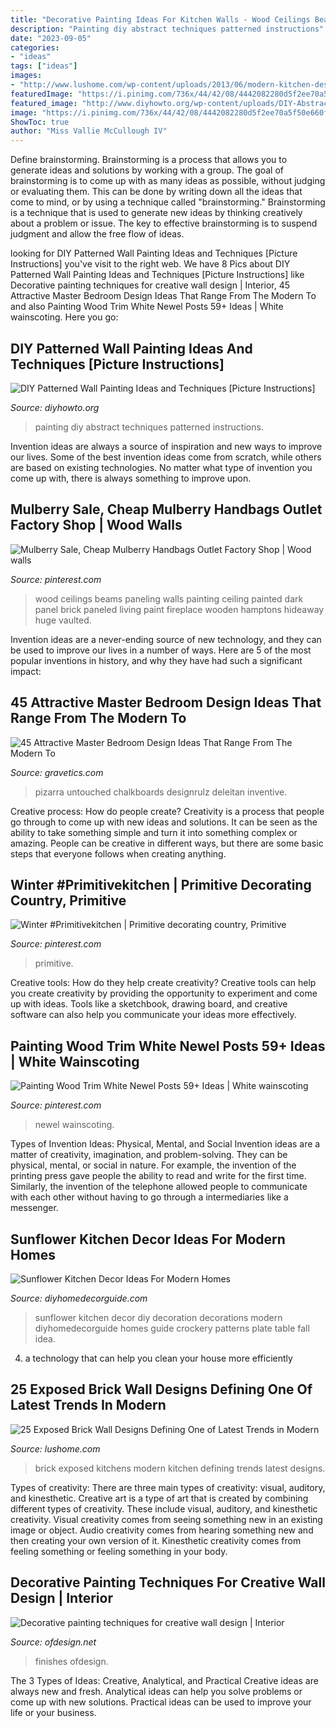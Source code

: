 ```yaml
---
title: "Decorative Painting Ideas For Kitchen Walls - Wood Ceilings Beams Paneling Walls Painting Ceiling Painted Dark Panel Brick Paneled Living Paint Fireplace Wooden Hamptons Hideaway Huge Vaulted"
description: "Painting diy abstract techniques patterned instructions"
date: "2023-09-05"
categories:
- "ideas"
tags: ["ideas"]
images:
- "http://www.lushome.com/wp-content/uploads/2013/06/modern-kitchen-design-exposed-brick-wall-7.jpg"
featuredImage: "https://i.pinimg.com/736x/44/42/08/4442082280d5f2ee70a5f50e660f5dd1.jpg"
featured_image: "http://www.diyhowto.org/wp-content/uploads/DIY-Abstract-Wall-Painting-DIY-Wall-Painting-Ideas-Techniques-Tutorials-DIYHowto.jpg"
image: "https://i.pinimg.com/736x/44/42/08/4442082280d5f2ee70a5f50e660f5dd1.jpg"
ShowToc: true
author: "Miss Vallie McCullough IV"
---
```



Define brainstorming.
Brainstorming is a process that allows you to generate ideas and solutions by working with a group. The goal of brainstorming is to come up with as many ideas as possible, without judging or evaluating them. This can be done by writing down all the ideas that come to mind, or by using a technique called "brainstorming." Brainstorming is a technique that is used to generate new ideas by thinking creatively about a problem or issue. The key to effective brainstorming is to suspend judgment and allow the free flow of ideas.

	

		
looking for DIY Patterned Wall Painting Ideas and Techniques [Picture Instructions] you've visit to the right web. We have 8 Pics about DIY Patterned Wall Painting Ideas and Techniques [Picture Instructions] like Decorative painting techniques for creative wall design | Interior, 45 Attractive Master Bedroom Design Ideas That Range From The Modern To and also Painting Wood Trim White Newel Posts 59+ Ideas | White wainscoting. Here you go:
		
    
## DIY Patterned Wall Painting Ideas And Techniques [Picture Instructions]

<img loading=lazy src="http://www.diyhowto.org/wp-content/uploads/DIY-Abstract-Wall-Painting-DIY-Wall-Painting-Ideas-Techniques-Tutorials-DIYHowto.jpg" onerror="this.onerror=null;this.src='https://tse1.mm.bing.net/th?id=OIP.qw1TXy-QcfslpGr6L20ETwHaJ8&amp;pid=15.1';" alt="DIY Patterned Wall Painting Ideas and Techniques [Picture Instructions]">

_Source: diyhowto.org_

>painting diy abstract techniques patterned instructions. 

	

Invention ideas are always a source of inspiration and new ways to improve our lives. Some of the best invention ideas come from scratch, while others are based on existing technologies. No matter what type of invention you come up with, there is always something to improve upon.

    
## Mulberry Sale, Cheap Mulberry Handbags Outlet Factory Shop | Wood Walls

<img loading=lazy src="https://i.pinimg.com/736x/32/31/8f/32318fc0b53ded505ac353b7c16665d8--painting-wood-paneling-striped-sofa.jpg" onerror="this.onerror=null;this.src='https://tse2.mm.bing.net/th?id=OIP.62Mb-cawGu76orD0i19rNgHaLH&amp;pid=15.1';" alt="Mulberry Sale, Cheap Mulberry Handbags Outlet Factory Shop | Wood walls">

_Source: pinterest.com_

>wood ceilings beams paneling walls painting ceiling painted dark panel brick paneled living paint fireplace wooden hamptons hideaway huge vaulted. 

	

Invention ideas are a never-ending source of new technology, and they can be used to improve our lives in a number of ways. Here are 5 of the most popular inventions in history, and why they have had such a significant impact:

    
## 45 Attractive Master Bedroom Design Ideas That Range From The Modern To

<img loading=lazy src="https://www.gravetics.com/wp-content/uploads/2017/08/Mirrored-Chalkboard.jpg" onerror="this.onerror=null;this.src='https://tse2.mm.bing.net/th?id=OIP.en_VHd-0Z9fxZX7Rt9FG4AHaLH&amp;pid=15.1';" alt="45 Attractive Master Bedroom Design Ideas That Range From The Modern To">

_Source: gravetics.com_

>pizarra untouched chalkboards designrulz deleitan inventive. 

	

Creative process: How do people create?
Creativity is a process that people go through to come up with new ideas and solutions. It can be seen as the ability to take something simple and turn it into something complex or amazing. People can be creative in different ways, but there are some basic steps that everyone follows when creating anything.

    
## Winter #Primitivekitchen | Primitive Decorating Country, Primitive

<img loading=lazy src="https://i.pinimg.com/736x/44/42/08/4442082280d5f2ee70a5f50e660f5dd1.jpg" onerror="this.onerror=null;this.src='https://tse3.mm.bing.net/th?id=OIP.SwMesRgvpR7P5wU_le_IUwHaNG&amp;pid=15.1';" alt="Winter #Primitivekitchen | Primitive decorating country, Primitive">

_Source: pinterest.com_

>primitive. 

	

Creative tools: How do they help create creativity?
Creative tools can help you create creativity by providing the opportunity to experiment and come up with ideas. Tools like a sketchbook, drawing board, and creative software can also help you communicate your ideas more effectively.

    
## Painting Wood Trim White Newel Posts 59+ Ideas | White Wainscoting

<img loading=lazy src="https://i.pinimg.com/736x/1e/a4/f8/1ea4f80ff75e7bb4eb934dad77c78260.jpg" onerror="this.onerror=null;this.src='https://tse4.mm.bing.net/th?id=OIP.fLUYXdauhOo-wr5O6IPQWAAAAA&amp;pid=15.1';" alt="Painting Wood Trim White Newel Posts 59+ Ideas | White wainscoting">

_Source: pinterest.com_

>newel wainscoting. 

	

Types of Invention Ideas: Physical, Mental, and Social
Invention ideas are a matter of creativity, imagination, and problem-solving. They can be physical, mental, or social in nature. For example, the invention of the printing press gave people the ability to read and write for the first time. Similarly, the invention of the telephone allowed people to communicate with each other without having to go through a intermediaries like a messenger.

    
## Sunflower Kitchen Decor Ideas For Modern Homes

<img loading=lazy src="http://diyhomedecorguide.com/wp-content/uploads/2014/06/Sunflower-kitchen-decoration-guide.jpg" onerror="this.onerror=null;this.src='https://tse1.mm.bing.net/th?id=OIP.bPq7b-QrSHcQQnvZSMSVdQHaJ4&amp;pid=15.1';" alt="Sunflower Kitchen Decor Ideas For Modern Homes">

_Source: diyhomedecorguide.com_

>sunflower kitchen decor diy decoration decorations modern diyhomedecorguide homes guide crockery patterns plate table fall idea. 

	

4. a technology that can help you clean your house more efficiently

    
## 25 Exposed Brick Wall Designs Defining One Of Latest Trends In Modern

<img loading=lazy src="http://www.lushome.com/wp-content/uploads/2013/06/modern-kitchen-design-exposed-brick-wall-7.jpg" onerror="this.onerror=null;this.src='https://tse4.mm.bing.net/th?id=OIP.U7TYoHxqSgcTGu_r-pT1pwAAAA&amp;pid=15.1';" alt="25 Exposed Brick Wall Designs Defining One of Latest Trends in Modern">

_Source: lushome.com_

>brick exposed kitchens modern kitchen defining trends latest designs. 

	

Types of creativity: There are three main types of creativity: visual, auditory, and kinesthetic.
Creative art is a type of art that is created by combining different types of creativity. These include visual, auditory, and kinesthetic creativity. Visual creativity comes from seeing something new in an existing image or object. Audio creativity comes from hearing something new and then creating your own version of it. Kinesthetic creativity comes from feeling something or feeling something in your body.

    
## Decorative Painting Techniques For Creative Wall Design | Interior

<img loading=lazy src="https://www.ofdesign.net/wp-content/uploads/files/2/5/0/decorative-painting-techniques-for-creative-wall-design-17-250.jpg" onerror="this.onerror=null;this.src='https://tse4.mm.bing.net/th?id=OIP.yQxLJ1GGwyUvOiPGEgW2cAHaNA&amp;pid=15.1';" alt="Decorative painting techniques for creative wall design | Interior">

_Source: ofdesign.net_

>finishes ofdesign. 

	

The 3 Types of Ideas: Creative, Analytical, and Practical
Creative ideas are always new and fresh. Analytical ideas can help you solve problems or come up with new solutions. Practical ideas can be used to improve your life or your business.

